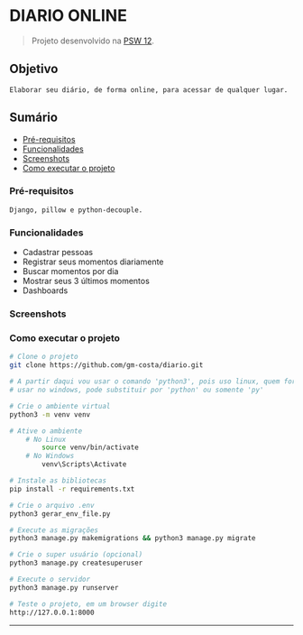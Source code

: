 # DIARIO ONLINE

> Projeto desenvolvido na [PSW 12](https://pythonando.com.br "Pythonando").

## Objetivo

    Elaborar seu diário, de forma online, para acessar de qualquer lugar.

## Sumário

- <a href='#pré-requesitos'>Pré-requisitos</a>
- <a href='#funcionalidades'>Funcionalidades</a>
- <a href='#screenshots'>Screenshots</a>
- <a href='#como-executar-o-projeto'>Como executar o projeto</a>

### Pré-requisitos

    Django, pillow e python-decouple.

### Funcionalidades

- Cadastrar pessoas
- Registrar seus momentos diariamente
- Buscar momentos por dia
- Mostrar seus 3 últimos momentos
- Dashboards

### Screenshots



### Como executar o projeto

```bash
# Clone o projeto
git clone https://github.com/gm-costa/diario.git

# A partir daqui vou usar o comando 'python3', pois uso linux, quem for 
# usar no windows, pode substituir por 'python' ou somente 'py'

# Crie o ambiente virtual
python3 -m venv venv

# Ative o ambiente
    # No Linux
        source venv/bin/activate
    # No Windows
        venv\Scripts\Activate

# Instale as bibliotecas
pip install -r requirements.txt

# Crie o arquivo .env
python3 gerar_env_file.py

# Execute as migrações
python3 manage.py makemigrations && python3 manage.py migrate

# Crie o super usuário (opcional)
python3 manage.py createsuperuser

# Execute o servidor
python3 manage.py runserver

# Teste o projeto, em um browser digite
http://127.0.0.1:8000

```

---
